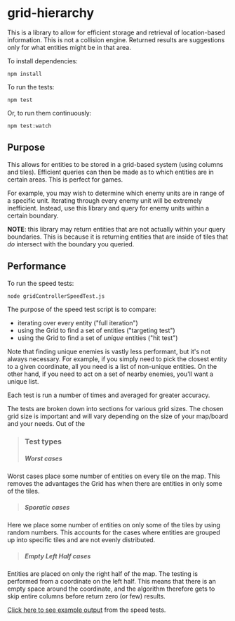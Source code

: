 # grid-hierarchy

This is a library to allow for efficient storage and retrieval of location-based information. This is not a collision engine. Returned results are suggestions only for what entities might be in that area.

To install dependencies:

    npm install

To run the tests:

    npm test

Or, to run them continuously:

    npm test:watch


## Purpose

This allows for entities to be stored in a grid-based system (using columns and tiles). Efficient queries can then be made as to which entities are in certain areas. This is perfect for games.

For example, you may wish to determine which enemy units are in range of a specific unit. Iterating through every enemy unit will be extremely inefficient. Instead, use this library and query for enemy units within a certain boundary.

**NOTE**: this library may return entities that are not actually within your query boundaries. This is because it is returning entities that are inside of tiles that *do* intersect with the boundary you queried.


## Performance

To run the speed tests:

    node gridControllerSpeedTest.js

The purpose of the speed test script is to compare:
* iterating over every entity ("full iteration")
* using the Grid to find a set of entities ("targeting test")
* using the Grid to find a set of *unique* entities ("hit test")

Note that finding unique enemies is vastly less performant, but it's not always necessary. For example, if you simply need to pick the closest entity to a given coordinate, all you need is a list of non-unique entities. On the other hand, if you need to act on a set of nearby enemies, you'll want a unique list.

Each test is run a number of times and averaged for greater accuracy.

The tests are broken down into sections for various grid sizes. The chosen grid size is important and will vary depending on the size of your map/board and your needs. Out of the

>### Test types
>##### Worst cases
Worst cases place some number of entities on every tile on the map. This removes the advantages the Grid has when there are entities in only some of the tiles.
>
>##### Sporatic cases
Here we place some number of entities on only some of the tiles by using random numbers. This accounts for the cases where entities are grouped up into specific tiles and are not evenly distributed.
>
>##### Empty Left Half cases
Entities are placed on only the right half of the map. The testing is performed from a coordinate on the left half. This means that there is an empty space around the coordinate, and the algorithm therefore gets to skip entire columns before return zero (or few) results.

[Click here to see example output](speedTestExample.txt) from the speed tests.
